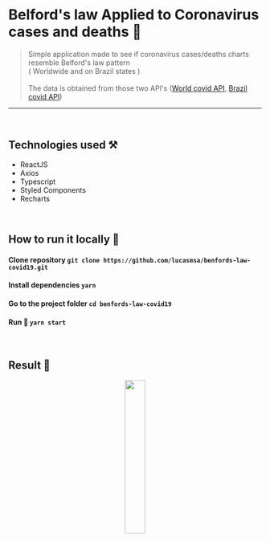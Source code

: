 # Belford's law Applied to Coronavirus cases and deaths 🦩
> Simple application made to see if coronavirus cases/deaths charts resemble Belford's law pattern <br/>( Worldwide and on Brazil states ) <br />
> <br>The data is obtained from those two API's ([World covid API](https://api.covid19api.com/), 
[Brazil covid API](https://covid19-brazil-api.now.sh/))<br>

---

<br>

## Technologies used ⚒
- ReactJS
- Axios
- Typescript
- Styled Components
- Recharts

<br>

## How to run it locally 🗿
#### Clone repository ``git clone https://github.com/lucasmsa/benfords-law-covid19.git``
#### Install dependencies ``yarn``
#### Go to the project folder ``cd benfords-law-covid19``
#### Run 🚝 ``yarn start``

<br>

## Result 🎨
<p align="center">
    <img width='28%' src="https://i.imgur.com/YAIF0LU.png">
</p>
